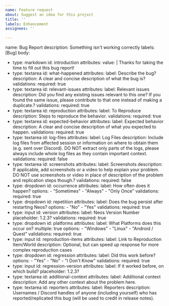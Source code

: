 ```yaml
---
name: Feature request
about: Suggest an idea for this project
title: ''
labels: Enhancement
assignees: ''

---
```


name: Bug Report
description: Something isn't working correctly
labels: [Bug]
body:
  - type: markdown
    id: introduction
    attributes:
      value: |
        Thanks for taking the time to fill out this bug report!
  - type: textarea
    id: what-happened
    attributes:
      label: Describe the bug?
      description: A clear and concise description of what the bug is?
    validations:
      required: true
  - type: textarea
    id: relevant-issues
    attributes:
      label: Relevant issues
      description: Did you find any existing issues relevant to this one? If you found the same issue, please contribute to that one instead of making a duplicate.?
    validations:
      required: true
  - type: textarea
    id: reproduction
    attributes:
      label: To Reproduce
      description: Steps to reproduce the behavior. 
    validations:
      required: true
  - type: textarea
    id: expected-behavior
    attributes:
      label: Expected behavior
      description: A clear and concise description of what you expected to happen.
    validations:
      required: true
  - type: textarea
    id: log-files
    attributes:
      label: Log Files
      description: Include log files from affected session or information on where to obtain them (e.g. sent over Discord). DO NOT extract only parts of the logs, please always include whole log files as they contain important context.
    validations:
      required: false
  - type: textarea
    id: screenshots
    attributes:
      label: Screenshots
      description: If applicable, add screenshots or a video to help explain your problem. DO NOT use screenshots or video in place of description of the problem and replication steps though.?
    validations:
      required: false
  - type: dropdown
    id: occurrence
    attributes:
      label: How often does it happen?
      options:
        - "Sometimes"
        - "Always"
        - "Only Once"
    validations:
      required: true
  - type: dropdown
    id: repetition
    attributes:
      label: Does the bug persist after restarting Neos?
      options:
        - "No"
        - "Yes"
    validations:
      required: true
  - type: input
    id: version
    attributes:
      label: Neos Version Number
      placeholder: 1.2.3?
    validations:
      required: true
  - type: dropdown
    id: platforms
    attributes:
      label: What Platforms does this occur on?
      multiple: true
      options:
        - "Windows"
        - "Linux"
        - "Android / Quest"
    validations:
      required: true
  - type: input
    id: reproduction-items
    attributes:
      label: Link to Reproduction Item/World
      description: Optional, but can speed up response for more complex reproduction cases
  - type: dropdown
    id: regression
    attributes:
      label: Did this work before?
      options:
        - "Yes"
        - "No"
        - "I Don't Know"
    validations:
      required: true
  - type: input
    id: regression-version
    attributes:
      label: If it worked before, on which build?
      placeholder: 1.2.3?
  - type: textarea
    id: additional-context
    attributes:
      label: Additional context
      description: Add any other context about the problem here.
  - type: textarea
    id: reporters
    attributes:
      label: Reporters
      description: Usernames / Discord handles of anyone (including yourself) who has reported/replicated this bug (will be used to credit in release notes).
